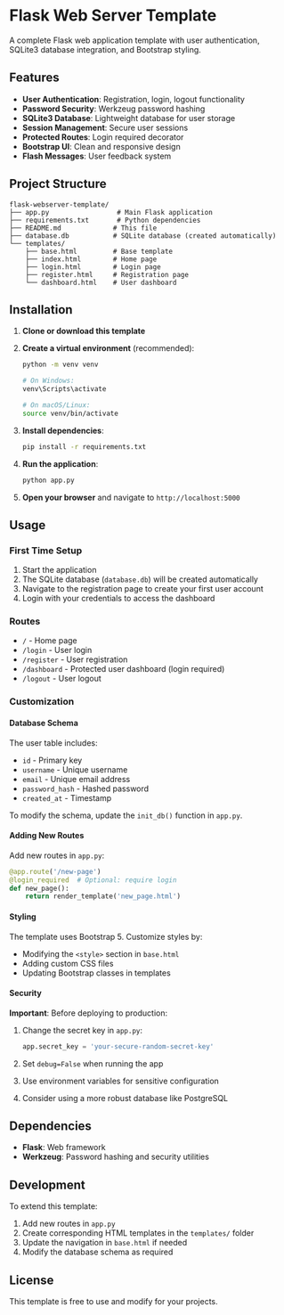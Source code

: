 # Flask Web Server Template

A complete Flask web application template with user authentication, SQLite3 database integration, and Bootstrap styling.

## Features

- **User Authentication**: Registration, login, logout functionality
- **Password Security**: Werkzeug password hashing
- **SQLite3 Database**: Lightweight database for user storage
- **Session Management**: Secure user sessions
- **Protected Routes**: Login required decorator
- **Bootstrap UI**: Clean and responsive design
- **Flash Messages**: User feedback system

## Project Structure

```
flask-webserver-template/
├── app.py                 # Main Flask application
├── requirements.txt       # Python dependencies
├── README.md             # This file
├── database.db           # SQLite database (created automatically)
└── templates/
    ├── base.html         # Base template
    ├── index.html        # Home page
    ├── login.html        # Login page
    ├── register.html     # Registration page
    └── dashboard.html    # User dashboard
```

## Installation

1. **Clone or download this template**

2. **Create a virtual environment** (recommended):
   ```bash
   python -m venv venv
   
   # On Windows:
   venv\Scripts\activate
   
   # On macOS/Linux:
   source venv/bin/activate
   ```

3. **Install dependencies**:
   ```bash
   pip install -r requirements.txt
   ```

4. **Run the application**:
   ```bash
   python app.py
   ```

5. **Open your browser** and navigate to `http://localhost:5000`

## Usage

### First Time Setup

1. Start the application
2. The SQLite database (`database.db`) will be created automatically
3. Navigate to the registration page to create your first user account
4. Login with your credentials to access the dashboard

### Routes

- `/` - Home page
- `/login` - User login
- `/register` - User registration
- `/dashboard` - Protected user dashboard (login required)
- `/logout` - User logout

### Customization

#### Database Schema

The user table includes:
- `id` - Primary key
- `username` - Unique username
- `email` - Unique email address
- `password_hash` - Hashed password
- `created_at` - Timestamp

To modify the schema, update the `init_db()` function in `app.py`.

#### Adding New Routes

Add new routes in `app.py`:

```python
@app.route('/new-page')
@login_required  # Optional: require login
def new_page():
    return render_template('new_page.html')
```

#### Styling

The template uses Bootstrap 5. Customize styles by:
- Modifying the `<style>` section in `base.html`
- Adding custom CSS files
- Updating Bootstrap classes in templates

#### Security

**Important**: Before deploying to production:

1. Change the secret key in `app.py`:
   ```python
   app.secret_key = 'your-secure-random-secret-key'
   ```

2. Set `debug=False` when running the app
3. Use environment variables for sensitive configuration
4. Consider using a more robust database like PostgreSQL

## Dependencies

- **Flask**: Web framework
- **Werkzeug**: Password hashing and security utilities

## Development

To extend this template:

1. Add new routes in `app.py`
2. Create corresponding HTML templates in the `templates/` folder
3. Update the navigation in `base.html` if needed
4. Modify the database schema as required

## License

This template is free to use and modify for your projects.